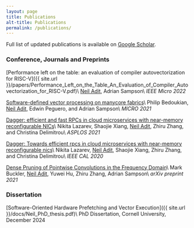 ```yaml
---
layout: page
title: Publications
alt-title: Publications
permalink: /publications/
---
```


Full list of updated publications is available on [Google Scholar](https://scholar.google.com/citations?hl=en&user=h8wz-L8AAAAJ).

### Conference, Journals and Preprints

[Performance left on the table: an evaluation of compiler autovectorization for RISC-V]({{ site.url }}/papers/Performance_Left_on_the_Table_An_Evaluation_of_Compiler_Autovectorization_for_RISC-V.pdf)\\
<u>Neil Adit</u>, Adrian Sampson\\
<i>IEEE Micro 2022</i>

[Software-defined vector processing on manycore fabrics](https://dl.acm.org/doi/abs/10.1145/3466752.3480099)\\
Philip Bedoukian, <u>Neil Adit</u>, Edwin Peguero, and Adrian Sampson\\
<i>MICRO 2021</i>


[Dagger: efficient and fast RPCs in cloud microservices with near-memory reconfigurable NICs](https://dl.acm.org/doi/abs/10.1145/3445814.3446696)\\
Nikita Lazarev, Shaojie Xiang, <u>Neil Adit</u>, Zhiru Zhang, and Christina Delimitrou\\
<i>ASPLOS 2021</i>

[Dagger: Towards efficient rpcs in cloud microservices with near-memory reconfigurable nics](https://ieeexplore.ieee.org/abstract/document/9180035)\\
Nikita Lazarev, <u>Neil Adit</u>, Shaojie Xiang, Zhiru Zhang, and Christina Delimitrou\\
<i>IEEE CAL 2020</i>

[Dense Pruning of Pointwise Convolutions in the Frequency Domain](https://arxiv.org/abs/2109.07707)\\
Mark Buckler, <u>Neil Adit</u>, Yuwei Hu, Zhiru Zhang, Adrian Sampson\\
<i>arXiv preprint 2021</i>

### Dissertation

[Software-Oriented Hardware Prefetching and Vector Execution]({{ site.url }}/docs/Neil_PhD_thesis.pdf)\\
PhD Dissertation, Cornell University, December 2024


